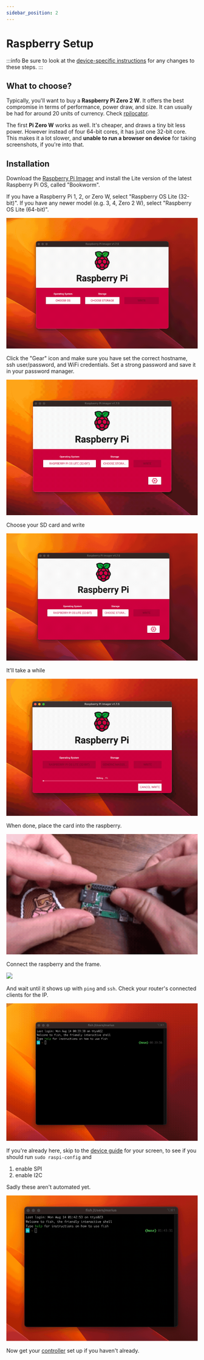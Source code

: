 ```yaml
---
sidebar_position: 2
---
```

# Raspberry Setup

:::info
Be sure to look at the [device-specific instructions](/devices) for any changes to these steps. 
::: 

## What to choose?

Typically, you'll want to buy a **Raspberry Pi Zero 2 W**. It offers the best compromise in terms of performance, power draw, and size. It can usually be had for around 20 units of currency. Check [rpilocator](https://rpilocator.com/?cat=PIZERO2). 

The first **Pi Zero W** works as well. It's cheaper, and draws a tiny bit less power. However instead of four 64-bit cores, it has just one  32-bit core. This makes it a lot slower, and **unable to run a browser on device** for taking screenshots, if you're into that.  

## Installation

Download the [Raspberry Pi Imager](https://www.raspberrypi.com/software/) and install the Lite version of the latest Raspberry Pi OS, called "Bookworm".

If you have a Raspberry Pi 1, 2, or Zero W, select "Raspberry OS Lite (32-bit)". If you have any newer model (e.g. 3, 4, Zero 2 W), select "Raspberry OS Lite (64-bit)".

![](./_img/1-os-raspberry-lite.gif)

Click the "Gear" icon and make sure you have set the correct hostname, ssh user/password, and WiFi credentials. Set a strong password and save it in your password manager.

![](./_img/2-config-settings.gif)

Choose your SD card and write

![](./_img/3-storage-write.gif)

It'll take a while

![](./_img/4-wait-wait-wait.gif)

When done, place the card into the raspberry.

![](./_img/13-sdcard.gif)

Connect the raspberry and the frame.

![](./_img/14-wire.gif)

And wait until it shows up with `ping` and `ssh`. Check your router's connected clients for the IP.

![](./_img/6-success.gif)

If you're already here, skip to the [device guide](/devices) for your screen, to see if you should run `sudo raspi-config` and

1. enable SPI
2. enable I2C

Sadly these aren't automated yet.

![](./_img/10-raspi-config.gif)

Now get your [controller](./controller) set up if you haven't already.